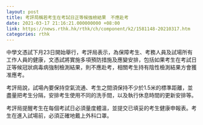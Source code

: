 ```yaml
---
layout: post
title: 考評局稱若考生在考試日正等候強檢結果　不應赴考
date: 2021-03-17 21:16:21.000000000 +08:00
link: https://news.rthk.hk/rthk/ch/component/k2/1581148-20210317.htm
categories: rthk
---
```


中學文憑試下月23日開始舉行，考評局表示，為保障考生、考務人員及試場所有工作人員的健康，文憑試將實施多項預防措施及應變安排，包括如果考生在考試日正等候冠狀病毒病強制檢測結果，則不應赴考，相關考生持有陰性檢測結果方會獲准應考。

考評局說，試場內要保持空氣流通、考生之間須保持不少於1.5米的標準距離，並盡量把考生分隔，安排考生使用不同的洗手間，以及執行休息時間的更新安排等。

考評局提醒考生在每個考試日必須量度體溫，並提交已填妥的考生健康申報表。考生在進入試場前，必須正確地戴上外科口罩。
